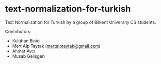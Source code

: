 # text-normalization-for-turkish
Text Normalization for Turkish by a group of Bilkent University CS students.

Contributors:
- Kuluhan Binici
- Mert Alp Taytak (mertalptaytak@gmail.com)
- Ahmet Avcı
- Musab Gelişgen
